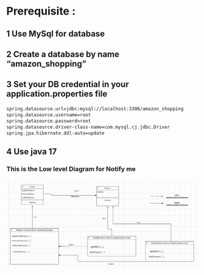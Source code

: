 # Prerequisite :
## 1 Use MySql for database
## 2 Create a database by name “amazon_shopping”
## 3 Set your DB credential in your application.properties file
    spring.datasource.url=jdbc:mysql://localhost:3306/amazon_shopping
    spring.datasource.username=root
    spring.datasource.password=root
    spring.datasource.driver-class-name=com.mysql.cj.jdbc.Driver
    spring.jpa.hibernate.ddl-auto=update

## 4 Use java 17 


### This is the Low level Diagram for Notify me 

![Language](https://github.com/vipultyagi07/Low_Level_Design/blob/main/Zzzzz/notifyMe.png)&nbsp;


